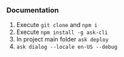 ### Documentation
1. Execute `git clone` and `npm i`
2. Execute `npm install -g ask-cli`
3. In project main folder `ask deploy`
4. `ask dialog --locale en-US --debug`
